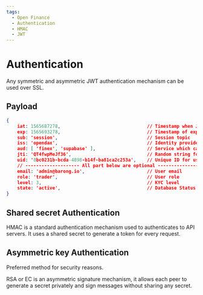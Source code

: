 ```yaml
---
tags:
  - Open Finance
  - Authentication
  - HMAC
  - JWT
---
```

# Authentication

Any symmetric and asymmetric JWT authentication mechanism can be used over SSL.

## Payload

```json
{ 
    iat: 1565687278,								// Timestamp when JWT is issued
    exp: 1565693278,								// Timestamp of expiration
    sub: 'session',									// Session topic
    iss: 'opendax',									// Identity provider service name
    aud: [ 'finex', 'supabase' ],					// Service which can consume JWT
    jti: 'QT4fwpMeJf36',							// Random string for logout
    uid: '8bc0231b-bcda-4898-b14f-ba81ca2c253a',	// Unique ID for user
    // -------------------- All part below are optional --------------------
    email: 'admin@barong.io',						// User email
    role: 'trader',									// User role
    level: 3,										// KYC level
    state: 'active',								// Database Status
}
```

## Shared secret Authentication

HMAC is a standard authentication mechanism used to authenticates to API servers. It uses a shared secret to generate a token for every request.

## Asymmetric key Authentication
Preferred method for security reasons.

RSA or EC is an asymmetric signature mechanism, it allows each peer to generate a secret privately and sign messages without sharing any secret.

